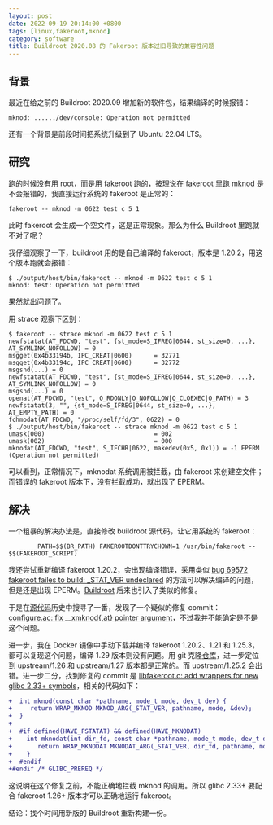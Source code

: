 ```yaml
---
layout: post
date: 2022-09-19 20:14:00 +0800
tags: [linux,fakeroot,mknod]
category: software
title: Buildroot 2020.08 的 Fakeroot 版本过旧导致的兼容性问题
---
```


## 背景

最近在给之前的 Buildroot 2020.09 增加新的软件包，结果编译的时候报错：

```
mknod: ....../dev/console: Operation not permitted
```

还有一个背景是前段时间把系统升级到了 Ubuntu 22.04 LTS。

## 研究

跑的时候没有用 root，而是用 fakeroot 跑的，按理说在 fakeroot 里跑 mknod 是不会报错的，我直接运行系统的 fakeroot 是正常的：

```shell
fakeroot -- mknod -m 0622 test c 5 1
```

此时 fakeroot 会生成一个空文件，这是正常现象。那么为什么 Buildroot 里跑就不对了呢？

我仔细观察了一下，buildroot 用的是自己编译的 fakeroot，版本是 1.20.2，用这个版本跑就会报错：

```shell
$ ./output/host/bin/fakeroot -- mknod -m 0622 test c 5 1
mknod: test: Operation not permitted
```

果然就出问题了。

用 strace 观察下区别：

```shell
$ fakeroot -- strace mknod -m 0622 test c 5 1
newfstatat(AT_FDCWD, "test", {st_mode=S_IFREG|0644, st_size=0, ...}, AT_SYMLINK_NOFOLLOW) = 0
msgget(0x4b33194b, IPC_CREAT|0600)      = 32771
msgget(0x4b33194c, IPC_CREAT|0600)      = 32772
msgsnd(...) = 0
newfstatat(AT_FDCWD, "test", {st_mode=S_IFREG|0644, st_size=0, ...}, AT_SYMLINK_NOFOLLOW) = 0
msgsnd(...) = 0
openat(AT_FDCWD, "test", O_RDONLY|O_NOFOLLOW|O_CLOEXEC|O_PATH) = 3
newfstatat(3, "", {st_mode=S_IFREG|0644, st_size=0, ...}, AT_EMPTY_PATH) = 0
fchmodat(AT_FDCWD, "/proc/self/fd/3", 0622) = 0
$ ./output/host/bin/fakeroot -- strace mknod -m 0622 test c 5 1
umask(000)                              = 002
umask(002)                              = 000
mknodat(AT_FDCWD, "test", S_IFCHR|0622, makedev(0x5, 0x1)) = -1 EPERM (Operation not permitted)
```

可以看到，正常情况下，mknodat 系统调用被拦截，由 fakeroot 来创建空文件；而错误的 fakeroot 版本下，没有拦截成功，就出现了 EPERM。

## 解决

一个粗暴的解决办法是，直接修改 buildroot 源代码，让它用系统的 fakeroot：

```shell
        PATH=$$(BR_PATH) FAKEROOTDONTTRYCHOWN=1 /usr/bin/fakeroot -- $$(FAKEROOT_SCRIPT)
```

我还尝试重新编译 fakeroot 1.20.2，会出现编译错误，采用类似 [bug 69572 fakeroot failes to build: _STAT_VER undeclared](https://bugs.archlinux.org/task/69572) 的方法可以解决编译的问题，但是还是出现 EPERM。[Buildroot](https://github.com/buildroot/buildroot/commit/f45925a951318e9e53bead80b363e004301adc6f) 后来也引入了类似的修复。

于是在[源代码](https://salsa.debian.org/clint/fakeroot)历史中搜寻了一番，发现了一个疑似的修复 commit：[configure.ac: fix __xmknod{,at} pointer argument](https://salsa.debian.org/clint/fakeroot/-/commit/c3eebec293e35b997bb46c22fb5a4e114afb5e7f)，不过我并不能确定是不是这个问题。

进一步，我在 Docker 镜像中手动下载并编译 fakeroot 1.20.2、1.21 和 1.25.3，都可以复现这个问题，编译 1.29 版本则没有问题。用 git 克隆[仓库](https://salsa.debian.org/clint/fakeroot)，进一步定位到 upstream/1.26 和 upstream/1.27 版本都是正常的。而 upstream/1.25.2 会出错。进一步二分，找到修复的 commit 是 [libfakeroot.c: add wrappers for new glibc 2.33+ symbols](https://salsa.debian.org/clint/fakeroot/-/commit/feda578ca3608b7fc9a28a3a91293611c0ef47b7)，相关的代码如下：

```diff
+  int mknod(const char *pathname, mode_t mode, dev_t dev) {
+     return WRAP_MKNOD MKNOD_ARG(_STAT_VER, pathname, mode, &dev);
+  }
+
+  #if defined(HAVE_FSTATAT) && defined(HAVE_MKNODAT)
+    int mknodat(int dir_fd, const char *pathname, mode_t mode, dev_t dev) {
+       return WRAP_MKNODAT MKNODAT_ARG(_STAT_VER, dir_fd, pathname, mode, &dev);
+    }
+  #endif
+#endif /* GLIBC_PREREQ */
```

这说明在这个修复之前，不能正确地拦截 mknod 的调用。所以 glibc 2.33+ 要配合 fakeroot 1.26+ 版本才可以正确地运行 fakeroot。

结论：找个时间用新版的 Buildroot 重新构建一份。